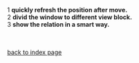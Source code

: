 1 **quickly refresh the position after move.**<br />
2 **divid the window to different view block.**<br />
3 **show the relation in a smart way.**<br /><br /><br />

<a href='http://code.google.com/p/srcgraph/wiki/Index'>back to index page</a>
